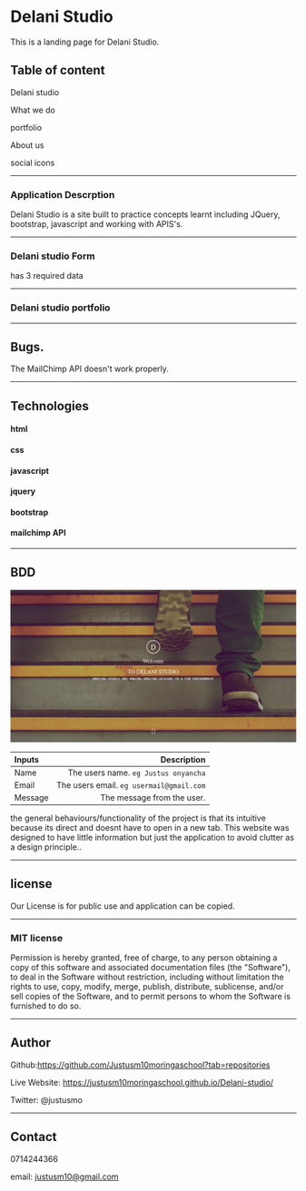 # Delani Studio

This is a landing page for Delani Studio.

## Table of content

Delani studio

What we do

portfolio

About us 

social icons

---

### Application Descrption

Delani Studio is a site built to practice concepts learnt including JQuery, bootstrap, javascript and working with APIS's.

---

### Delani studio Form

has 3 required data

---

### Delani studio portfolio

---

## Bugs.

The MailChimp API doesn't work properly.

---

## Technologies

#### html

#### css

#### javascript

#### jquery

#### bootstrap

#### mailchimp API

---

## BDD

<img src="./images/delani.png">

| Inputs  |                              Description |
| :------ | ---------------------------------------: |
| Name    |     The users name. `eg Justus onyancha` |
| Email   | The users email. `eg usermail@gmail.com` |
| Message |               The message from the user. |

the general behaviours/functionality of the project is that its intuitive because its direct and doesnt have to open in a new tab.
This website was designed to have little information but just the application to avoid clutter as a design principle..

---

## license

Our License is for public use and application can be copied.

---

### MIT license

Permission is hereby granted, free of charge, to any person obtaining a copy of this software and associated documentation files (the "Software"), to deal in the Software without restriction, including without limitation the rights to use, copy, modify, merge, publish, distribute, sublicense, and/or sell copies of the Software, and to permit persons to whom the Software is furnished to do so.

---

## Author

Github:https://github.com/Justusm10moringaschool?tab=repositories

Live Website: https://justusm10moringaschool.github.io/Delani-studio/

Twitter: @justusmo

---

## Contact

0714244366

email: justusm10@gmail.com
